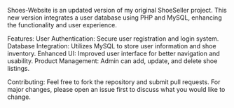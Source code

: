 Shoes-Website is an updated version of my original ShoeSeller project. This new version integrates a user database using PHP and MySQL, enhancing the functionality and user experience.

Features:
User Authentication: Secure user registration and login system.
Database Integration: Utilizes MySQL to store user information and shoe inventory.
Enhanced UI: Improved user interface for better navigation and usability.
Product Management: Admin can add, update, and delete shoe listings.

Contributing:
Feel free to fork the repository and submit pull requests. For major changes, please open an issue first to discuss what you would like to change.
